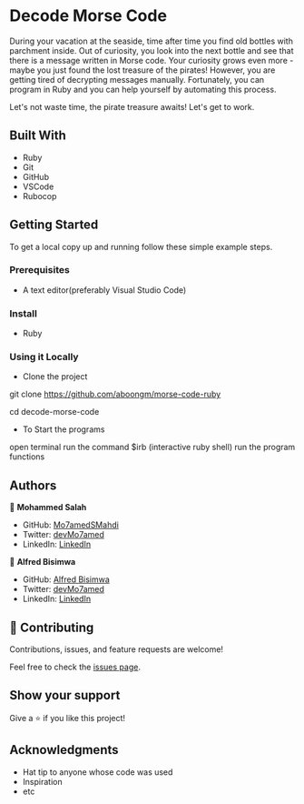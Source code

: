 # Decode Morse Code

During your vacation at the seaside, time after time you find old bottles with parchment inside. Out of curiosity, you look into the next bottle and see that there is a message written in Morse code. Your curiosity grows even more - maybe you just found the lost treasure of the pirates! However, you are getting tired of decrypting messages manually. Fortunately, you can program in Ruby and you can help yourself by automating this process.

Let's not waste time, the pirate treasure awaits! Let's get to work.

## Built With

- Ruby
- Git
- GitHub
- VSCode
- Rubocop

## Getting Started

To get a local copy up and running follow these simple example steps.

### Prerequisites

- A text editor(preferably Visual Studio Code)

### Install

- Ruby

### Using it Locally

- Clone the project

git clone https://github.com/aboongm/morse-code-ruby

cd decode-morse-code

- To Start the programs

open terminal
run the command $irb (interactive ruby shell)
run the program functions

## Authors

👤 **Mohammed Salah**

- GitHub: [Mo7amedSMahdi](https://github.com/Mo7amedSMahdi)
- Twitter: [devMo7amed](https://twitter.com/devMo7amed)
- LinkedIn: [LinkedIn](https://www.linkedin.com/in/Mo7amedSMahdi/)

👤 **Alfred Bisimwa**

- GitHub: [Alfred Bisimwa](https://github.com/Alfredbis29)
- Twitter: [devMo7amed](https://twitter.com/AlfredBisimwa1)
- LinkedIn: [LinkedIn](https://www.linkedin.com/in/alfred-bisimwa/)

## 🤝 Contributing

Contributions, issues, and feature requests are welcome!

Feel free to check the [issues page](../../issues/).

## Show your support

Give a ⭐️ if you like this project!

## Acknowledgments

- Hat tip to anyone whose code was used
- Inspiration
- etc
